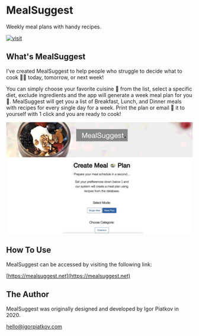 # MealSuggest
Weekly meal plans with handy recipes.

[![visit](https://img.shields.io/badge/visit-online-green)](https://mealsuggest.net)

## What's MealSuggest

I’ve created MealSuggest to help people who struggle to decide what to cook 👨‍🍳 today, tomorrow, or next week!

You can simply choose your favorite cuisine 🍜 from the list, select a specific diet, exclude ingredients and the app will generate a week meal plan for you 📆. MealSuggest will get you a list of Breakfast, Lunch, and Dinner meals with recipes for every single day for a week. Print the plan or email 📩 it to yourself with 1 click and you are ready to cook!

![BuddyList](/mealsuggest-preview.gif)

## How To Use

MealSuggest can be accessed by visiting the following link:

[https://mealsuggest.net](https://mealsuggest.net)

## The Author

MealSuggest was originally designed and developed by Igor Piatkov in 2020.

<hello@igorpiatkov.com>
